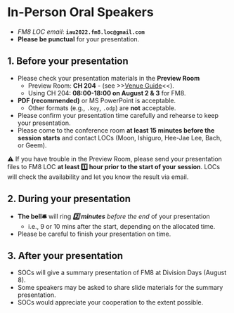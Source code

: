 # In-Person Oral Speakers
* _FM8 LOC email_: **``iau2022.fm8.loc@gmail.com``**
* **Please be punctual** for your presentation.

## 1. Before your presentation
* Please check your presentation materials in the **Preview Room** 
  - Preview Room: **CH 204** - (see >>[Venue Guide](http://www.iauga2022.org/about/about_06.asp?sMenu=abo6)<<). 
  - Using CH 204: **08:00-18:00 on August 2 & 3** for FM8.
* **PDF (recommended)** or MS PowerPoint is acceptable.
  * Other formats (e.g., ``.key``, ``.odp``) are **not** acceptable.
* Please confirm your presentation time carefully and rehearse to keep your presentation. 
* Please come to the conference room **at least 15 minutes before the session starts** and contact LOCs (Moon, Ishiguro, Hee-Jae Lee, Bach, or Geem).

⚠️ If you have trouble in the Preview Room, please send your presentation files to FM8 LOC **at least 1️⃣ hour prior to the start of your session**. LOCs will check the availability and let you know the result via email.

## 2. During your presentation
* **The bell🛎** will ring _**2️⃣ minutes** before the end_ of your presentation 
    - i.e., 9 or 10 mins after the start, depending on the allocated time.
* Please be careful to finish your presentation on time.

## 3. After your presentation
* SOCs will give a summary presentation of FM8 at Division Days (August 8). 
* Some speakers may be asked to share slide materials for the summary presentation. 
* SOCs would appreciate your cooperation to the extent possible.

